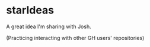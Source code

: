 starIdeas
=========

A great idea I'm sharing with Josh.


(Practicing interacting with other GH users' repositories)
